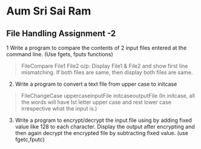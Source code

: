 # Aum Sri Sai Ram

## File Handling Assignment -2 

1 Write a program to compare the contents of 2 input files entered at the command line.	(Use fgets, fputs functions)

>FileCompare File1 File2
	o/p: Display File1  & File2 and show  first line mismatching.
        		 If both files are same, then display both files are same.

2. Write a program to convert a text file from upper case to initcase			
>FileChangeCase uppercaseinputFile  initcaseoutputFile
(In initcase, all the words will have Ist letter upper case and rest lower case irrespective what the input is.)

3. Write a program to encrypt/decrypt the input file using by adding fixed value like 128 to each character.
 Display the output after encrypting and then again decrypt the encrypted file by subtracting fixed value.
	(use fgetc,fputc)


